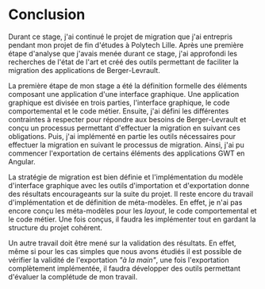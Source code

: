 # Conclusion

Durant ce stage, j'ai continué le projet de migration que j'ai entrepris pendant
    mon projet de fin d'études à Polytech Lille.
Après une première étape d'analyse que j'avais menée durant ce stage,
    j'ai approfondi les recherches de l'état de l'art et créé des outils permettant de faciliter la migration des applications de Berger-Levrault.

La première étape de mon stage a été la définition formelle des éléments composant une application d'une interface graphique.
Une application graphique est divisée en trois parties, l'interface graphique, le code comportemental et le code métier.
Ensuite, j'ai défini les différentes contraintes à respecter pour répondre aux besoins de Berger-Levrault
    et conçu un processus permettant d'effectuer la migration en suivant ces obligations.
Puis, j'ai implémenté en partie les outils nécessaires pour effectuer la migration
    en suivant le processus de migration.
Ainsi, j'ai pu commencer l'exportation de certains éléments des applications GWT en Angular.

La stratégie de migration est bien définie et l'implémentation du modèle d'interface graphique avec les outils d'importation et d'exportation donne des résultats encourageants sur la suite du projet.
Il reste encore du travail d'implémentation et de définition de méta-modèles.
En effet, je n'ai pas encore conçu les méta-modèles pour les _layout_, le code comportemental et le code métier.
Une fois conçus, il faudra les implémenter tout en gardant la structure du projet cohérent.

Un autre travail doit être mené sur la validation des résultats.
En effet, même si pour les cas simples que nous avons étudiés il est possible de vérifier
    la validité de l'exportation _"à la main"_,
    une fois l'exportation complètement implémentée, il faudra développer des outils permettant d'évaluer la complétude de mon travail.
